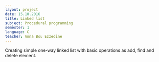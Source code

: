 ```yaml
---
layout: project
date: 15.10.2016
title: Linked list
subject: Procedural programming
semester: 1
language: C
teacher: Anna Bou Ezzedine
---
```

Creating simple one-way linked list with basic operations as add, find and delete element.

